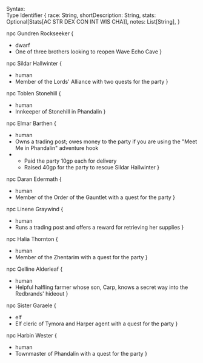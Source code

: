Syntax:\
Type Identifier {
  race: String,
  shortDescription: String,
  stats: Optional[Stats[AC STR DEX CON INT WIS CHA]],
  notes: List[String],
}

npc Gundren Rockseeker {
  - dwarf
  - One of three brothers looking to reopen Wave Echo Cave
}

npc Sildar Hallwinter {
  - human
  - Member of the Lords' Alliance with two quests for the party
}


npc Toblen Stonehill {
  - human
  - Innkeeper of Stonehill in Phandalin
}

npc Elmar Barthen {
  - human
  - Owns a trading post; owes money to the party if you are using the
  "Meet Me in Phandalin" adventure hook
  -
    - Paid the party 10gp each for delivery
    - Raised 40gp for the party to rescue Sildar Hallwinter
}

npc Daran Edermath {
  - human
  - Member of the Order of the Gauntlet with a quest for the party
}

npc Linene Graywind {
  - human
  - Runs a trading post and offers a reward for retrieving her supplies
}

npc Halia Thornton {
  - human
  - Member of the Zhentarim with a quest for the party
}

npc Qelline Alderleaf {
  - human
  - Helpful halfling farmer whose son, Carp, knows a secret way into the
    Redbrands' hideout
}

npc Sister Garaele {
  - elf
  - Elf cleric of Tymora and Harper agent with a quest for the party
}

npc Harbin Wester {
  - human
  - Townmaster of Phandalin with a quest for the party
}
